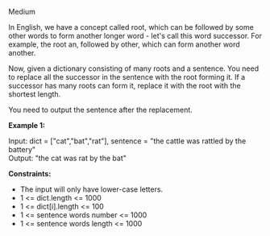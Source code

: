 Medium

In English, we have a concept called root, which can be followed by some other words to form another longer word - let's call this word successor. For example, the root an, followed by other, which can form another word another.

Now, given a dictionary consisting of many roots and a sentence. You need to replace all the successor in the sentence with the root forming it. If a successor has many roots can form it, replace it with the root with the shortest length.

You need to output the sentence after the replacement.

 

**Example 1:**

Input: dict = ["cat","bat","rat"], sentence = "the cattle was rattled by the battery"  
Output: "the cat was rat by the bat"
 

**Constraints:**

- The input will only have lower-case letters.  
- 1 <= dict.length <= 1000  
- 1 <= dict[i].length <= 100  
- 1 <= sentence words number <= 1000  
- 1 <= sentence words length <= 1000
